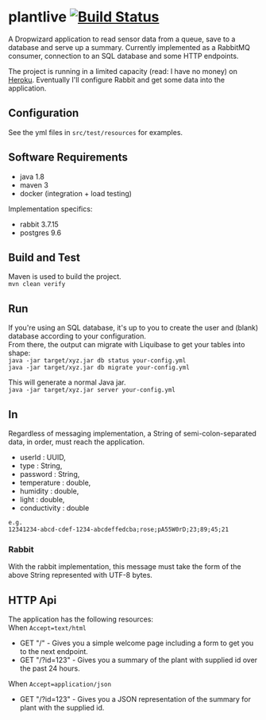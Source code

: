 # plantlive [![Build Status](https://travis-ci.com/JohnSharpe/plantlive.svg?branch=master)](https://travis-ci.com/JohnSharpe/plantlive)
A Dropwizard application to read sensor data from a queue, save to a database and serve up a summary.
Currently implemented as a RabbitMQ consumer, connection to an SQL database and some HTTP endpoints.

The project is running in a limited capacity (read: I have no money) on [Heroku](https://plantlive.herokuapp.com/). Eventually I'll configure Rabbit and get some data into the application.

## Configuration
See the yml files in `src/test/resources` for examples.

## Software Requirements
- java 1.8
- maven 3
- docker (integration + load testing)

Implementation specifics:
- rabbit 3.7.15
- postgres 9.6

## Build and Test
Maven is used to build the project.  
`mvn clean verify`

## Run
If you're using an SQL database, it's up to you to create the user and (blank) database according to your configuration.  
From there, the output can migrate with Liquibase to get your tables into shape:  
`java -jar target/xyz.jar db status your-config.yml`  
`java -jar target/xyz.jar db migrate your-config.yml`

This will generate a normal Java jar.  
`java -jar target/xyz.jar server your-config.yml`

## In
Regardless of messaging implementation, a String of semi-colon-separated data, in order, must reach the application.

- userId : UUID,
- type : String,
- password : String,
- temperature : double,
- humidity : double,
- light : double,
- conductivity : double

```
e.g.
12341234-abcd-cdef-1234-abcdeffedcba;rose;pA55W0rD;23;89;45;21
```

### Rabbit
With the rabbit implementation, this message must take the form of the above String represented with UTF-8 bytes.

## HTTP Api
The application has the following resources:  
When `Accept=text/html` 
- GET "/" - Gives you a simple welcome page including a form to get you to the next endpoint.
- GET "/?id=123" - Gives you a summary of the plant with supplied id over the past 24 hours.

When `Accept=application/json`
- GET "/?id=123" - Gives you a JSON representation of the summary for plant with the supplied id.
